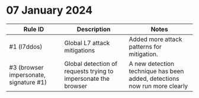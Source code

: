 # 07 January 2024

<table style="width: 100%">
  <thead>
    <tr>
      <th>Rule ID</th>
      <th>Description</th>
      <th>Notes</th>
    </tr>
  </thead>
  <tbody>
    <tr>
      <td>#1 (l7ddos)</td>
      <td>Global L7 attack mitigations</td>
      <td>Added more attack patterns for mitigation.</td>
    </tr>

<tr>
      <td>#3 (browser impersonate, signature #1)</td>
      <td>Global detection of requests trying to impersonate the browser</td>
      <td>A new detection technique has been added, detections now run more clearly</td>
    </tr>

  </tbody>
</table>
